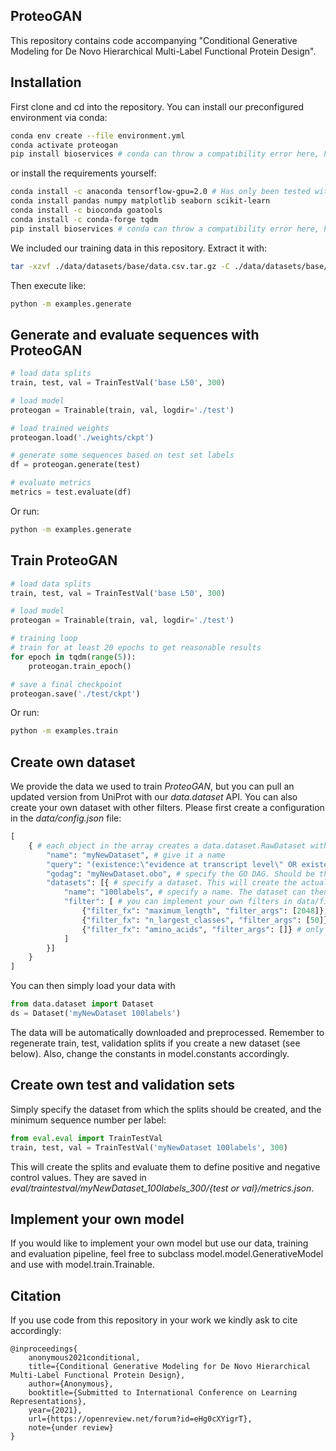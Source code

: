 ## ProteoGAN
This repository contains code accompanying "Conditional Generative Modeling for De Novo Hierarchical Multi-Label Functional Protein Design".


## Installation
First clone and cd into the repository. You can install our preconfigured environment via conda:
```sh
conda env create --file environment.yml
conda activate proteogan
pip install bioservices # conda can throw a compatibility error here, hence install with pip
```
or install the requirements yourself:
```sh
conda install -c anaconda tensorflow-gpu=2.0 # Has only been tested with 2.0
conda install pandas numpy matplotlib seaborn scikit-learn
conda install -c bioconda goatools
conda install -c conda-forge tqdm
pip install bioservices # conda can throw a compatibility error here, hence install with pip
```
We included our training data in this repository. Extract it with:
```sh
tar -xzvf ./data/datasets/base/data.csv.tar.gz -C ./data/datasets/base/
```
Then execute like:
```sh
python -m examples.generate
```


## Generate and evaluate sequences with ProteoGAN
```python
# load data splits
train, test, val = TrainTestVal('base L50', 300)

# load model
proteogan = Trainable(train, val, logdir='./test')

# load trained weights
proteogan.load('./weights/ckpt')

# generate some sequences based on test set labels
df = proteogan.generate(test)

# evaluate metrics
metrics = test.evaluate(df)
```
Or run:
```sh
python -m examples.generate
```

## Train ProteoGAN
```python
# load data splits
train, test, val = TrainTestVal('base L50', 300)

# load model
proteogan = Trainable(train, val, logdir='./test')

# training loop
# train for at least 20 epochs to get reasonable results
for epoch in tqdm(range(5)):
    proteogan.train_epoch()

# save a final checkpoint
proteogan.save('./test/ckpt')

```
Or run:
```sh
python -m examples.train
```


## Create own dataset
We provide the data we used to train _ProteoGAN_, but you can pull an updated version from UniProt with our _data.dataset_ API. You can also create your own dataset with other filters. Please first create a configuration in the _data/config.json_ file:
```python
[
    { # each object in the array creates a data.dataset.RawDataset with the raw data from UniProt. If the data does not exist, it will be downloaded automatically.
        "name": "myNewDataset", # give it a name
        "query": "(existence:\"evidence at transcript level\" OR existence:\"evidence at protein level\") goa:(evidence:manual) go:0003674", # specify the query that should be used to pull data from UniProt. We recommend leaving this setting as is, but you could include other ontologies or more sequences.
        "godag": "myNewDataset.obo", # specify the GO DAG. Should be the same as the RawData name above (will be downloaded along with it automatically), but you can specify your own GO DAG definition.
        "datasets": [{ # specify a dataset. This will create the actual dataset from the raw data according to the filters you specify below
            "name": "100labels", # specify a name. The dataset can then be loaded with data.dataset.Dataset('myNewDataset 100labels')
            "filter": [ # you can implement your own filters in data/filters.py
                {"filter_fx": "maximum_length", "filter_args": [2048]}, # maximal protein sequence length
                {"filter_fx": "n_largest_classes", "filter_args": [50]}, # choose only the 50 largest GO classes
                {"filter_fx": "amino_acids", "filter_args": []} # only use the standard amino acids
            ]
        }]
    }
]
```
You can then simply load your data with
```python
from data.dataset import Dataset
ds = Dataset('myNewDataset 100labels')
```
The data will be automatically downloaded and preprocessed. Remember to regenerate train, test, validation splits if you create a new dataset (see below). Also, change the constants in model.constants accordingly.


## Create own test and validation sets
Simply specify the dataset from which the splits should be created, and the minimum sequence number per label:
```python
from eval.eval import TrainTestVal
train, test, val = TrainTestVal('myNewDataset 100labels', 300)
```
This will create the splits and evaluate them to define positive and negative control values. They are saved in _eval/traintestval/myNewDataset_100labels_300/{test or val}/metrics.json_.


## Implement your own model
If you would like to implement your own model but use our data, training and evaluation pipeline, feel free to subclass model.model.GenerativeModel and use with model.train.Trainable.


## Citation
If you use code from this repository in your work we kindly ask to cite accordingly:
```
@inproceedings{
    anonymous2021conditional,
    title={Conditional Generative Modeling for De Novo Hierarchical Multi-Label Functional Protein Design},
    author={Anonymous},
    booktitle={Submitted to International Conference on Learning Representations},
    year={2021},
    url={https://openreview.net/forum?id=eHg0cXYigrT},
    note={under review}
}
```
